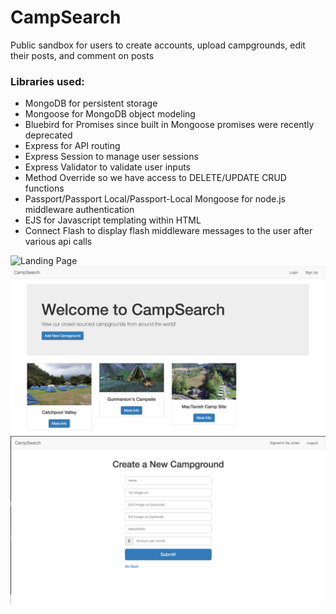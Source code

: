 # CampSearch
Public sandbox for users to create accounts, upload campgrounds, edit their posts, and comment on posts

### Libraries used:
+ MongoDB for persistent storage
+ Mongoose for MongoDB object modeling
+ Bluebird for Promises since built in Mongoose promises were recently deprecated
+ Express for API routing 
+ Express Session to manage user sessions
+ Express Validator to validate user inputs
+ Method Override so we have access to DELETE/UPDATE CRUD functions
+ Passport/Passport Local/Passport-Local Mongoose for node.js middleware authentication
+ EJS for Javascript templating within HTML
+ Connect Flash to display flash middleware messages to the user after various api calls

![Landing Page](screenshots/landing.png)
![Campground index](screenshots/index.png)
![Add new](screenshots/add_new.png)
